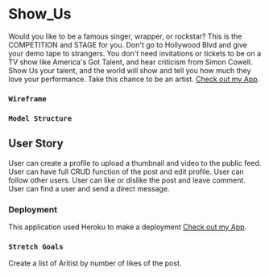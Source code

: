 # Show_Us

Would you like to be a famous singer, wrapper, or rockstar? This is the COMPETITION and STAGE for you. Don't go to Hollywood Blvd and give your demo tape to strangers.
You don't need invitations or tickets to be on a TV show like America's Got Talent, and hear criticism from Simon Cowell. 
Show Us your talent, and the world will show and tell you how much they love your performance.
Take this chance to be an artist. [Check out my App](https://show-us-test.herokuapp.com/).


### `Wireframe`


### `Model Structure`



## User Story
User can create a profile to upload a thumbnail and video to the public feed. 
User can have full CRUD function of the post and edit profile. 
User can follow other users.
User can like or dislike the post and leave comment.
User can find a user and send a direct message.   

### Deployment

This application used Heroku to make a deployment [Check out my App](https://show-us-test.herokuapp.com/).

### `Stretch Goals` 
Create a list of Aritist by number of likes of the post.
